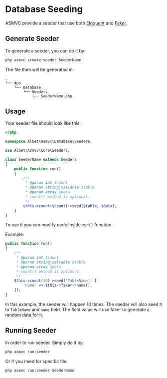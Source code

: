 # Database Seeding

ASMVC provide a seeder that use both [Eloquent](https://github.com/illuminate/database) and [Faker](https://fakerphp.github.io/).

## Generate Seeder

To generate a seeder, you can do it by:

```bash
php asmvc create:seeder SeederName
```

The file then will be generated in:

```text
.
└── App
    └── Database
        └── Seeders
            ├── SeederName.php
```

## Usage

Your seeder file should look like this:

```php
<?php

namespace Albet\Asmvc\Database\Seeders;

use Albet\Asmvc\Core\Seeders;

class SeederName extends Seeders
{
    public function run()
    {
        /**
         * @param int $count
         * @param string|callable $table
         * @param array $data
         * count() method is optional.
         */
        $this->count($count)->seed($table, $data);
    }
}
```

To use it you can modify code inside `run()` function.

Example:

```php
public function run()
{
    /**
     * @param int $count
     * @param string|callable $table
     * @param array $data
     * count() method is optional.
     */
    $this->count(10)->seed('TableName', [
        'name' => $this->faker->name(),
    ]);
}
```

In this example, the seeder will happen 10 times. The seeder will also seed it to `TableName` and `name` field. The field value will use faker to generate a random
data for it.

## Running Seeder

In order to run seeder. Simply do it by:

```bash
php asmvc run:seeder
```

Or if you need for specific file:

```bash
php asmvc run:seeder SeederName
```
